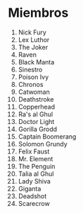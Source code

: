 # Miembros

1. Nick Fury
2. Lex Luthor
3. The Joker
4. Raven
5. Black Manta
6. Sinestro
7. Poison Ivy
8. Chronos
9. Catwoman
10. Deathstroke
11. Copperhead
12. Ra's al Ghul
13. Doctor Light
14. Gorilla Grodd
15. Captain Boomerang
16. Solomon Grundy
17. Felix Faust
18. Mr. Element
19. The Penguin
20. Talia al Ghul
21. Lady Shiva
22. Giganta
23. Deadshot
24. Scarecrow
